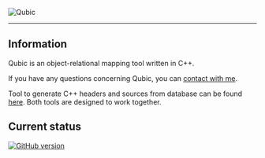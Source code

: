 ![Qubic](http://i.imgur.com/rkC6lFE.png)

***

## Information
Qubic is an object-relational mapping tool written in C++.

If you have any questions concerning Qubic, you can [contact with me](mailto:marmac91@gmail.com).

Tool to generate C++ headers and sources from database can be found [here](https://github.com/Krycho/Qubic). Both tools are designed to work together.

## Current status
[![GitHub version](https://badge.fury.io/gh/maciaszczykm%2FQubic.svg)](http://badge.fury.io/gh/maciaszczykm%2FQubic)
